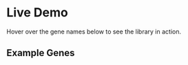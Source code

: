 # Live Demo

Hover over the gene names below to see the library in action.

## Example Genes

<GeneDemo />